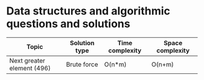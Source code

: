 # Data structures and algorithmic questions and solutions

| Topic                                | Solution type                    | Time complexity    | Space complexity    |
|--------------------------------------|----------------------------------|--------------------|---------------------|
| Next greater element (496)           | Brute force                      | O(n*m)             | O(n+m)              |

